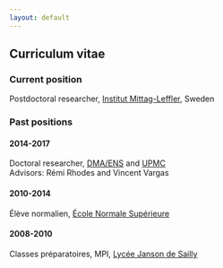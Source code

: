 ```yaml
---
layout: default
---
```


## Curriculum vitae



### Current position

Postdoctoral researcher, [Institut Mittag-Leffler](http://www.mittag-leffler.se), Sweden



### Past positions

#### 2014-2017
Doctoral researcher, [DMA/ENS](http://www.math.ens.fr) and [UPMC](http://www.upmc.fr)  
Advisors: Rémi Rhodes and Vincent Vargas

#### 2010-2014
Élève normalien, [École Normale Supérieure](http://www.ens.fr)

#### 2008-2010
Classes préparatoires, MPI, [Lycée Janson de Sailly](http://www.janson-de-sailly.fr)
